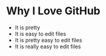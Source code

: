 # Why I Love GitHub

* It is pretty
* It is easy to edit files
* It is pretty easy to edit files
* It is really easy to edit files
